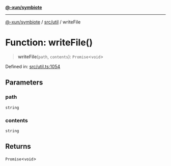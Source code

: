 [**@-xun/symbiote**](../../../README.md)

***

[@-xun/symbiote](../../../README.md) / [src/util](../README.md) / writeFile

# Function: writeFile()

> **writeFile**(`path`, `contents`): `Promise`\<`void`\>

Defined in: [src/util.ts:1054](https://github.com/Xunnamius/symbiote/blob/ffa2219b5458551337af8081b76f7ffb8422c513/src/util.ts#L1054)

## Parameters

### path

`string`

### contents

`string`

## Returns

`Promise`\<`void`\>
